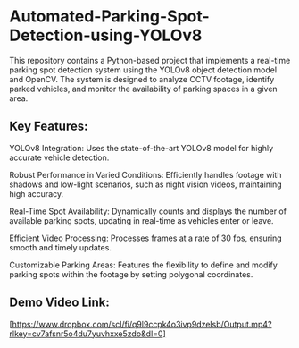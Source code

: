 # Automated-Parking-Spot-Detection-using-YOLOv8

This repository contains a Python-based project that implements a real-time parking spot detection system using the YOLOv8 object detection model and OpenCV. The system is designed to analyze CCTV footage, identify parked vehicles, and monitor the availability of parking spaces in a given area.

## Key Features:

YOLOv8 Integration: Uses the state-of-the-art YOLOv8 model for highly accurate vehicle detection.

Robust Performance in Varied Conditions: Efficiently handles footage with shadows and low-light scenarios, such as night vision videos, maintaining high accuracy.

Real-Time Spot Availability: Dynamically counts and displays the number of available parking spots, updating in real-time as vehicles enter or leave.

Efficient Video Processing: Processes frames at a rate of 30 fps, ensuring smooth and timely updates.

Customizable Parking Areas: Features the flexibility to define and modify parking spots within the footage by setting polygonal coordinates.

## Demo Video Link:
[https://www.dropbox.com/scl/fi/q9l9ccpk4o3ivp9dzelsb/Output.mp4?rlkey=cv7afsnr5o4du7yuvhxxe5zdo&dl=0]
